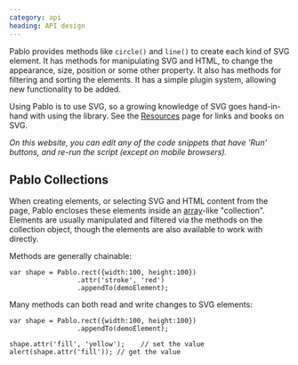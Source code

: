 ```yaml
--- 
category: api
heading: API design
---
```


Pablo provides methods like `circle()` and `line()` to create each kind of SVG element. It has methods for manipulating SVG and HTML, to change the appearance, size, position or some other property. It also has methods for filtering and sorting the elements. It has a simple plugin system, allowing new functionality to be added.

Using Pablo is to use SVG, so a growing knowledge of SVG goes hand-in-hand with using the library. See the [Resources][resources] page for links and books on SVG.

_On this website, you can edit any of the code snippets that have 'Run' buttons, and re-run the script (except on mobile browsers)._


## Pablo Collections

When creating elements, or selecting SVG and HTML content from the page, Pablo encloses these elements inside an [array][array]-like "collection". Elements are usually manipulated and filtered via the methods on the collection object, though the elements are also available to work with directly.

Methods are generally chainable:

    var shape = Pablo.rect({width:100, height:100})
                     .attr('stroke', 'red')
                     .appendTo(demoElement);

Many methods can both read and write changes to SVG elements:

    var shape = Pablo.rect({width:100, height:100})
                     .appendTo(demoElement);

    shape.attr('fill', 'yellow');    // set the value
    alert(shape.attr('fill')); // get the value


[array]: https://developer.mozilla.org/en-US/docs/Web/JavaScript/Reference/Global_Objects/Array
[resources]: /resources/
